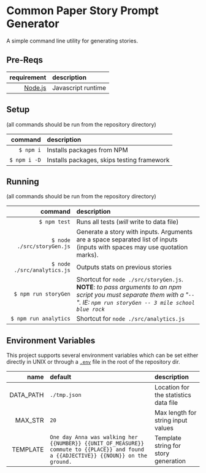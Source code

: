 # Common Paper Story Prompt Generator

A simple command line utility for generating stories.

## Pre-Reqs

|requirement|description|
|-:|:-|
|[Node.js](https://nodejs.org/en/)|Javascript runtime|

## Setup

(all commands should be run from the repository directory)

|command|description|
|-:|:-|
|`$ npm i`|Installs packages from NPM|
|`$ npm i -D`|Installs packages, skips testing framework|

## Running

(all commands should be run from the repository directory)

|command|description|
|-:|:-|
|`$ npm test`|Runs all tests (*will* write to data file)|
|`$ node ./src/storyGen.js`|Generate a story with inputs.  Arguments are a space separated list of inputs (inputs with spaces may use quotation marks).|
|`$ node ./src/analytics.js`|Outputs stats on previous stories|
|`$ npm run storyGen`|Shortcut for `node ./src/storyGen.js`.<br />**NOTE**: *to pass arguments to an npm script you must separate them with a "`--`".  IE: `npm run storyGen -- 3 mile school blue rock`*|
|`$ npm run analytics`|Shortcut for `node ./src/analytics.js`|

## Environment Variables

This project supports several environment variables which can be set either directly in UNIX or through a [`.env`](https://www.npmjs.com/package/dotenv) file in the root of the repository dir.

|name|default|description|
|-:|:-|:-|
|DATA_PATH|`./tmp.json`|Location for the statistics data file|
|MAX_STR|`20`|Max length for string input values|
|TEMPLATE|`One day Anna was walking her {{NUMBER}} {{UNIT_OF_MEASURE}} commute to {{PLACE}} and found a {{ADJECTIVE}} {{NOUN}} on the ground.`|Template string for story generation|
